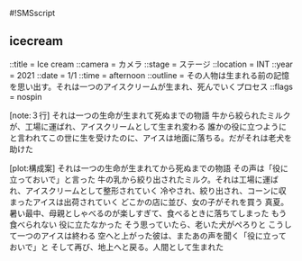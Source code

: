 #!SMSscript

## icecream

::title = Ice cream
::camera = カメラ
::stage = ステージ
::location = INT
::year = 2021
::date = 1/1
::time = afternoon
::outline = その人物は生まれる前の記憶を思い出す。それは一つのアイスクリームが生まれ、死んでいくプロセス
::flags = nospin

[note:３行]
それは一つの生命が生まれて死ぬまでの物語
牛から絞られたミルクが、工場に運ばれ、アイスクリームとして生まれ変わる
誰かの役に立つようにと言われてこの世に生を受けたのに、アイスは地面に落ちる。だがそれは老犬を助けた

[plot:構成案]
それは一つの生命が生まれてから死ぬまでの物語
その声は「役に立っておいで」と言った
牛の乳から絞り出されたミルク。それは工場に運ばれ、アイスクリームとして整形されていく
冷やされ、絞り出され、コーンに収まったアイスは出荷されていく
どこかの店に並び、女の子がそれを買う
真夏。暑い最中、母親としゃべるのが楽しすぎて、食べるときに落ちてしまった
もう食べられない
役に立たなかった
そう思っていたら、老いた犬がぺろりと
こうして一つのアイスは終わる
空へと上がった彼は、またあの声を聞く「役に立っておいで」と
そして再び、地上へと戻る。人間として生まれた

